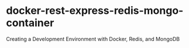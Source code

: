 # docker-rest-express-redis-mongo-container
Creating a Development Environment with Docker, Redis, and MongoDB

